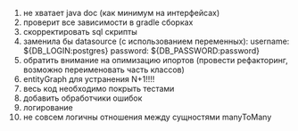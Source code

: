 1. не хватает java doc (как минимум на интерфейсах)
2. проверит все зависимости в gradle сборках
3. скорректировать sql скрипты
4. заменила бы datasource (с использованием переменных):
   username: ${DB_LOGIN:postgres}
   password: ${DB_PASSWORD:password}
5. обратить внимание на опимизацию ипортов (провести рефакторинг, возможно переименовать часть классов)
6. entityGraph для устранения N+1!!!!
7. весь код необходимо покрыть тестами
8. добавить обработчики ошибок 
9. логирование
10. не совсем логичны отношения между сущностями manyToMany